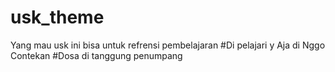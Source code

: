 # usk_theme
Yang mau usk ini bisa untuk refrensi pembelajaran
#Di pelajari y Aja di Nggo Contekan
#Dosa di tanggung penumpang
